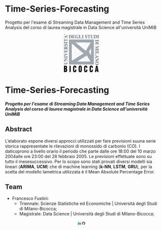 # Time-Series-Forecasting

Progetto per l'esame di Streaming Data Management and Time Series Analysis del corso di laurea magistrale in Data Science all'università UniMiB



<p align="center">
<img src="https://github.com/albi9702/Kobe-Vs-Machine-Learning/blob/master/Immagini/Logo-Bicocca.png"/>
</p>

# Time-Series-Forecasting

##### Progetto per l'esame di Streaming Data Management and Time Series Analysis del corso di laurea magistrale in Data Science all'università UniMiB

## Abstract 

L’elaborato espone diversi approcci utilizzati per fare previsioni suuna serie storica rappresentate le rilevazioni di monossido di carbonio (CO). I daticoprono a livello orario il periodo che parte dalle ore 18:00 del 10 marzo 2004alle ore 23:00 del 28 febbraio 2005. Le previsioni effettuate sono su tutto il mesesuccessivo.  Per lo scopo sono stati provati diversi modelli sia lineari (**ARIMA**, **UCM**) che di machine learning (**k-NN**, **LSTM**, **GRU**), per la scelta del modello lametrica utilizzata è il Mean Absolute Percentage Error.

## Team

- Francesco Fustini:
    - Triennale: Scienze Statistiche ed Economiche | Università degli Studi di Milano-Bicocca;
    - Magistrale: Data Science | Università degli Studi di Milano-Bicocca;

<center>
  <a href = "https://www.linkedin.com/in/francesco-fustini-3158b115a/"><img src="https://github.com/albi9702/Kobe-Vs-Machine-Learning/blob/master/Immagini/linkedin.png" width = "2%"></a>
  <a href = "https://github.com/FrancescoFustini"><img src="https://github.com/albi9702/Kobe-Vs-Machine-Learning/blob/master/Immagini/github.png" width = "2%"></a>
</center>
